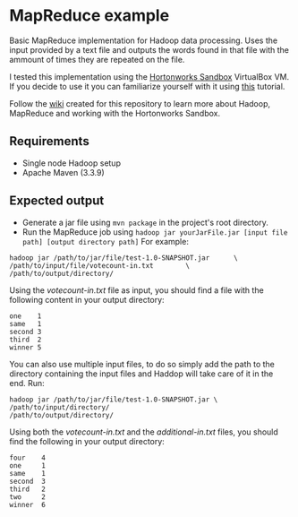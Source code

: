 # MapReduce example

Basic MapReduce implementation for Hadoop data processing. Uses the input provided by
a text file and outputs the words found in that file with the ammount of times they
are repeated on the file.

I tested this implementation using the [Hortonworks Sandbox][1]
VirtualBox VM. If you decide to use it you can familiarize yourself with it using 
[this][2] tutorial. 

Follow the [wiki][3] created for this repository to learn more about Hadoop, MapReduce and working with the Hortonworks Sandbox. 

## Requirements

- Single node Hadoop setup   
- Apache Maven (3.3.9)

## Expected output

- Generate a jar file using `mvn package` in the project's root directory.
- Run the MapReduce job using `hadoop jar yourJarFile.jar [input file path]
 [output directory path]` For example:
```
hadoop jar /path/to/jar/file/test-1.0-SNAPSHOT.jar		\
/path/to/input/file/votecount-in.txt		\
/path/to/output/directory/      
```

Using the *votecount-in.txt* file as input, you should find a file with the 
following content in your output directory: 
```
one    1
same   1
second 3
third  2
winner 5
```

You can also use multiple input files, to do so simply add the path to the directory 
containing the input files and Haddop will take care of it in the end. Run:

```
hadoop jar /path/to/jar/file/test-1.0-SNAPSHOT.jar \
/path/to/input/directory/
/path/to/output/directory/
```

Using both the *votecount-in.txt* and the *additional-in.txt* files, you should find 
the following in your output directory:
```
four	4
one		1
same	1
second	3
third	2
two		2
winner	6
```
[1]:http://hortonworks.com/products/sandbox/
[2]:http://hortonworks.com/hadoop-tutorial/learning-the-ropes-of-the-hortonworks-sandbox/
[3]:https://github.com/mhernandeza/MapReduce-test/wiki

